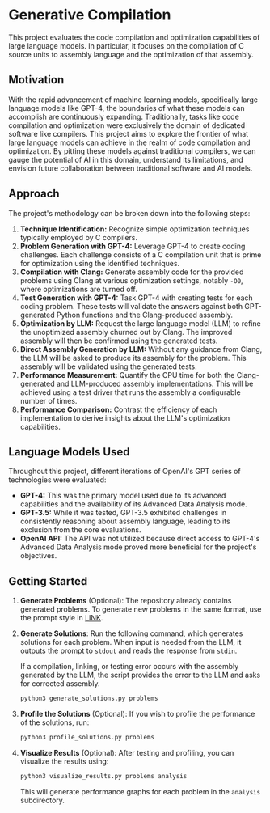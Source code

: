 # Generative Compilation

This project evaluates the code compilation and optimization capabilities of large language models. In particular, it focuses on the compilation of C source units to assembly language and the optimization of that assembly.

## Motivation

With the rapid advancement of machine learning models, specifically large language models like GPT-4, the boundaries of what these models can accomplish are continuously expanding. Traditionally, tasks like code compilation and optimization were exclusively the domain of dedicated software like compilers. This project aims to explore the frontier of what large language models can achieve in the realm of code compilation and optimization. By pitting these models against traditional compilers, we can gauge the potential of AI in this domain, understand its limitations, and envision future collaboration between traditional software and AI models.
	
## Approach

The project's methodology can be broken down into the following steps:

1. **Technique Identification:** Recognize simple optimization techniques typically employed by C compilers.
2. **Problem Generation with GPT-4:** Leverage GPT-4 to create coding challenges. Each challenge consists of a C compilation unit that is prime for optimization using the identified techniques.
3. **Compilation with Clang:** Generate assembly code for the provided problems using Clang at various optimization settings, notably `-O0`, where optimizations are turned off.
4. **Test Generation with GPT-4:** Task GPT-4 with creating tests for each coding problem. These tests will validate the answers against both GPT-generated Python functions and the Clang-produced assembly.
5. **Optimization by LLM:** Request the large language model (LLM) to refine the unoptimized assembly churned out by Clang. The improved assembly will then be confirmed using the generated tests.
6. **Direct Assembly Generation by LLM:** Without any guidance from Clang, the LLM will be asked to produce its assembly for the problem. This assembly will be validated using the generated tests.
7. **Performance Measurement:** Quantify the CPU time for both the Clang-generated and LLM-produced assembly implementations. This will be achieved using a test driver that runs the assembly a configurable number of times.
8. **Performance Comparison:** Contrast the efficiency of each implementation to derive insights about the LLM's optimization capabilities.

## Language Models Used

Throughout this project, different iterations of OpenAI's GPT series of technologies were evaluated:

- **GPT-4:** This was the primary model used due to its advanced capabilities and the availability of its Advanced Data Analysis mode.
- **GPT-3.5:** While it was tested, GPT-3.5 exhibited challenges in consistently reasoning about assembly language, leading to its exclusion from the core evaluations.
- **OpenAI API:** The API was not utilized because direct access to GPT-4's Advanced Data Analysis mode proved more beneficial for the project's objectives.

## Getting Started

1. **Generate Problems** (Optional):
	The repository already contains generated problems. To generate new problems in the same format, use the prompt style in [LINK](prompts/problem_generation.txt).

2. **Generate Solutions**:
	Run the following command, which generates solutions for each problem. When input is needed from the LLM, it outputs the prompt to `stdout` and reads the response from `stdin`.
	
	If a compilation, linking, or testing error occurs with the assembly generated by the LLM, the script provides the error to the LLM and asks for corrected assembly.
	
	```bash
	python3 generate_solutions.py problems
	```

7. **Profile the Solutions** (Optional):
	If you wish to profile the performance of the solutions, run:
	```bash
	python3 profile_solutions.py problems
	```

8. **Visualize Results** (Optional):
	After testing and profiling, you can visualize the results using:
	```bash
	python3 visualize_results.py problems analysis
	```
	
	This will generate performance graphs for each problem in the `analysis` subdirectory.
